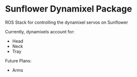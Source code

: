 Sunflower Dynamixel Package
===

ROS Stack for controlling the dynamixel servos on Sunflower

Currently, dynamixels account for:
* Head
* Neck
* Tray

Future Plans:
* Arms
